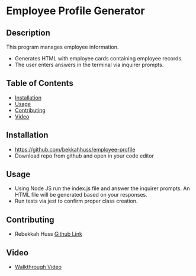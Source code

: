 # Employee Profile Generator  

  ## Description 
  This program manages employee information. 
  
  - Generates HTML with employee cards containing employee records. 
  - The user enters answers in the terminal via inquirer prompts. 

  ## Table of Contents 
  - [Installation](#Installation)
  - [Usage](#Usage)
  - [Contributing](#contributing)
  - [Video](#video)

  ## Installation 
  - https://github.com/bekkahhuss/employee-profile
  - Download repo from github and open in your code editor 

  ## Usage 
  - Using Node JS run the index.js file and answer the inquirer prompts. An HTML file will be generated based on your responses. 
  - Run tests via jest to confirm proper class creation. 
 
  ## Contributing
  - Rebekkah Huss [Github Link](https://github.com/bekkahhuss)


  ## Video 
  - [Walkthrough Video](./Assets/)
